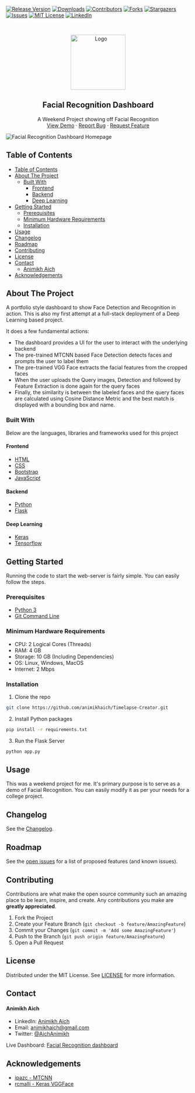 [![Release Version][release-shield]][release-url]
[![Downloads][downloads-shield]][downloads-url]
[![Contributors][contributors-shield]][contributors-url]
[![Forks][forks-shield]][forks-url]
[![Stargazers][stars-shield]][stars-url]
[![Issues][issues-shield]][issues-url]
[![MIT License][license-shield]][license-url]
[![LinkedIn][linkedin-shield]][linkedin-url]

<!-- PROJECT LOGO -->
<br />
<p align="center">
    <img src="readme-assets/facial-recognition.png" alt="Logo" width="150" height="150">

  <h2 align="center">Facial Recognition Dashboard</h2>

  <p align="center">
    A Weekend Project showing off Facial Recognition
    <br />
    <a href="http://ec2-52-66-232-128.ap-south-1.compute.amazonaws.com:5000/">View Demo</a>
    ·
    <a href="https://github.com/animikhaich/Timelapse-Creator/issues/new">Report Bug</a>
    ·
    <a href="https://github.com/animikhaich/Timelapse-Creator/issues/new">Request Feature</a>
  </p>
</p>

![Facial Recognition Dashboard Homepage][product-screenshot]

<!-- TABLE OF CONTENTS -->

## Table of Contents

- [Table of Contents](#table-of-contents)
- [About The Project](#about-the-project)
  - [Built With](#built-with)
    - [Frontend](#frontend)
    - [Backend](#backend)
    - [Deep Learning](#deep-learning)
- [Getting Started](#getting-started)
  - [Prerequisites](#prerequisites)
  - [Minimum Hardware Requirements](#minimum-hardware-requirements)
  - [Installation](#installation)
- [Usage](#usage)
- [Changelog](#changelog)
- [Roadmap](#roadmap)
- [Contributing](#contributing)
- [License](#license)
- [Contact](#contact)
    - [Animikh Aich](#animikh-aich)
- [Acknowledgements](#acknowledgements)

<!-- ABOUT THE PROJECT -->

## About The Project

A portfolio style dashboard to show Face Detection and Recognition in action. This is also my first attempt at a full-stack deployment of a Deep Learning based project.

It does a few fundamental actions:

- The dashboard provides a UI for the user to interact with the underlying backend
- The pre-trained MTCNN based Face Detection detects faces and prompts the user to label them
- The pre-trained VGG Face extracts the facial features from the cropped faces
- When the user uploads the Query images, Detection and followed by Feature Extraction is done again for the query faces
- Finally, the similarity is between the labeled faces and the query faces are calculated using Cosine Distance Metric and the best match is displayed with a bounding box and name.

### Built With

Below are the languages, libraries and frameworks used for this project

#### Frontend

- [HTML](https://developer.mozilla.org/en-US/docs/Web/HTML)
- [CSS](https://developer.mozilla.org/en-US/docs/Web/CSS)
- [Bootstrap](https://getbootstrap.com)
- [JavaScript](https://developer.mozilla.org/en-US/docs/Web/JavaScript)

#### Backend

- [Python](https://www.python.org/)
- [Flask](https://palletsprojects.com/p/flask/)

#### Deep Learning

- [Keras](https://keras.io/)
- [Tensorflow](https://www.tensorflow.org/)

<!-- GETTING STARTED -->

## Getting Started

Running the code to start the web-server is fairly simple. You can easily follow the steps.

### Prerequisites

- [Python 3](https://www.python.org/)
- [Git Command Line](https://git-scm.com/)

### Minimum Hardware Requirements

- CPU: 2 Logical Cores (Threads)
- RAM: 4 GB
- Storage: 10 GB (Including Dependencies)
- OS: Linux, Windows, MacOS
- Internet: 2 Mbps

### Installation

1. Clone the repo

```sh
git clone https://github.com/animikhaich/Timelapse-Creator.git
```

2. Install Python packages

```sh
pip install -r requirements.txt
```

3. Run the Flask Server

```sh
python app.py
```

<!-- USAGE EXAMPLES -->

## Usage

This was a weekend project for me. It's primary purpose is to serve as a demo of Facial Recognition. You can easily modify it as per your needs for a college project.

<!-- CHANGELOG -->

## Changelog

See the [Changelog](CHANGELOG.md).

<!-- ROADMAP -->

## Roadmap

See the [open issues](https://github.com/animikhaich/Timelapse-Creator/issues?q=is%3Aopen) for a list of proposed features (and known issues).

<!-- CONTRIBUTING -->

## Contributing

Contributions are what make the open source community such an amazing place to be learn, inspire, and create. Any contributions you make are **greatly appreciated**.

1. Fork the Project
2. Create your Feature Branch (`git checkout -b feature/AmazingFeature`)
3. Commit your Changes (`git commit -m 'Add some AmazingFeature'`)
4. Push to the Branch (`git push origin feature/AmazingFeature`)
5. Open a Pull Request

<!-- LICENSE -->

## License

Distributed under the MIT License. See [LICENSE](LICENSE.md) for more information.

<!-- CONTACT -->

## Contact

#### Animikh Aich

- LinkedIn: [Animikh Aich](https://www.linkedin.com/in/animikh-aich/)
- Email: [animikhaich@gmail.com](mailto:animikhaich@gmail.com)
- Twitter: [@AichAnimikh](https://twitter.com/AichAnimikh)

Live Dashboard: [Facial Recognition dashboard](http://ec2-52-66-232-128.ap-south-1.compute.amazonaws.com:5000/)

<!-- ACKNOWLEDGEMENTS -->

## Acknowledgements

- [ipazc - MTCNN](https://github.com/ipazc/mtcnn)
- [rcmalli - Keras VGGFace](https://github.com/rcmalli/keras-vggface)

<!-- MARKDOWN LINKS & IMAGES -->

[release-shield]: https://img.shields.io/github/release/animikhaich/Timelapse-Creator.svg?style=flat-square
[release-url]: https://github.com/animikhaich/Timelapse-Creator/releases
[downloads-shield]: https://img.shields.io/github/downloads/animikhaich/Timelapse-Creator/total.svg?style=flat-square
[downloads-url]: https://github.com/animikhaich/Timelapse-Creator/releases
[contributors-shield]: https://img.shields.io/github/contributors/animikhaich/Timelapse-Creator.svg?style=flat-square
[contributors-url]: https://github.com/animikhaich/Timelapse-Creator/graphs/contributors
[forks-shield]: https://img.shields.io/github/forks/animikhaich/Timelapse-Creator.svg?style=flat-square
[forks-url]: https://github.com/animikhaich/Timelapse-Creator/network/members
[stars-shield]: https://img.shields.io/github/stars/animikhaich/Timelapse-Creator.svg?style=flat-square
[stars-url]: https://github.com/animikhaich/Timelapse-Creator/stargazers
[issues-shield]: https://img.shields.io/github/issues/animikhaich/Timelapse-Creator.svg?style=flat-square
[issues-url]: https://github.com/animikhaich/Timelapse-Creator/issues
[license-shield]: https://img.shields.io/github/license/animikhaich/Timelapse-Creator.svg?style=flat-square
[license-url]: https://github.com/animikhaich/Timelapse-Creator/blob/master/LICENSE.md
[linkedin-shield]: https://img.shields.io/badge/-LinkedIn-black.svg?style=flat-square&logo=linkedin&colorB=555
[linkedin-url]: https://linkedin.com/in/animikh-aich/
[product-screenshot]: readme-assets/project-page.png
